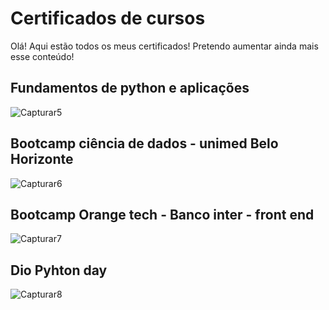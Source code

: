 # Certificados de cursos
Olá! Aqui estão todos os meus certificados! Pretendo aumentar ainda mais esse conteúdo!

## Fundamentos de python e aplicações
![Capturar5](https://github.com/GabrielleMarchioli/Certificados-de-cursos/assets/109180231/fc2e4d72-b1b4-48ec-89ca-a7f0c4b97ee2)

## Bootcamp ciência de dados - unimed Belo Horizonte
![Capturar6](https://github.com/GabrielleMarchioli/Certificados-de-cursos/assets/109180231/485ef7a5-d876-40f1-9c68-1829db60291f)

## Bootcamp Orange tech - Banco inter - front end
![Capturar7](https://github.com/GabrielleMarchioli/Certificados-de-cursos/assets/109180231/2c2fc3b7-0841-44e8-a546-42bf170ad9e8)

## Dio Pyhton day
![Capturar8](https://github.com/GabrielleMarchioli/Certificados-de-cursos/assets/109180231/5cd5ac01-a92f-49f0-8953-1f50314a7f7d)
